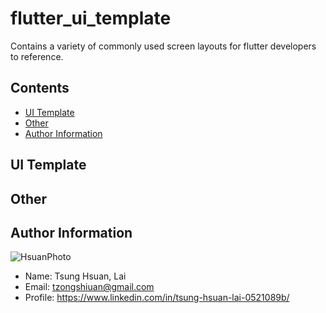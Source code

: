 # flutter_ui_template
Contains a variety of commonly used screen layouts for flutter developers to reference.

## Contents

- [UI Template](#UI-Template)
- [Other](#Other)
- [Author Information](#Autho-Information)

## UI Template

## Other

## Author Information
![HsuanPhoto](https://i.imgur.com/T50aHcd.jpg)

+ Name: Tsung Hsuan, Lai
+ Email: tzongshiuan@gmail.com
+ Profile: https://www.linkedin.com/in/tsung-hsuan-lai-0521089b/